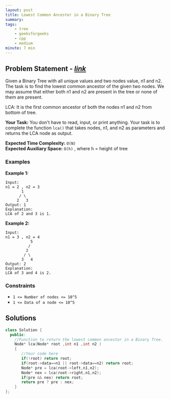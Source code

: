 ```yaml
---
layout: post
title: Lowest Common Ancestor in a Binary Tree        
summary:
tags:
    - tree
    - geeksforgeeks
    - cpp
    - medium
minute: 7 min
---
```


## Problem Statement - [*link*](https://practice.geeksforgeeks.org/problems/lowest-common-ancestor-in-a-binary-tree/0/?track=DSASP-Tree&batchId=154)  

Given a Binary Tree with all unique values and two nodes value, n1 and n2. The task is to find the lowest common ancestor of the given two nodes. We may assume that either both n1 and n2 are present in the tree or none of them are present.

LCA: It is the first common ancestor of both the nodes n1 and n2 from bottom of tree.

**Your Task:** 
You don't have to read, input, or print anything. Your task is to complete the function `lca()` that takes nodes, n1, and n2 as parameters and returns the LCA node as output. 

**Expected Time Complexity:** `O(N)`     
**Expected Auxiliary Space:** `O(h)` , where h = height of tree  

### Examples

**Example 1:**   
```
Input:
n1 = 2 , n2 = 3  
       1 
      / \ 
     2   3
Output: 1
Explanation:
LCA of 2 and 3 is 1.
```


**Example 2:**   
```
Input:
n1 = 3 , n2 = 4
           5    
          /    
         2  
        / \  
       3   4
Output: 2
Explanation:
LCA of 3 and 4 is 2. 
```


### Constraints

+ `1 <= Number of nodes <= 10^5`
+ `1 <= Data of a node <= 10^5`

## Solutions

```cpp
class Solution {
  public:
    //Function to return the lowest common ancestor in a Binary Tree.
    Node* lca(Node* root ,int n1 ,int n2 )
    {
       //Your code here 
       if(!root) return root;
       if(root->data==n1 || root->data==n2) return root;
       Node* pre = lca(root->left,n1,n2);
       Node* nex = lca(root->right,n1,n2);
       if(pre && nex) return root;
       return pre ? pre : nex;
    }
};
```

